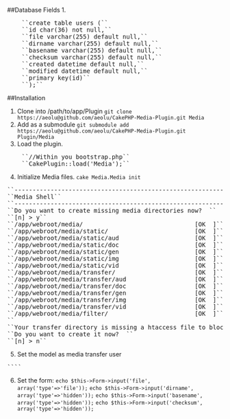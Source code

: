 ##Database Fields
1.
<pre>
    ``create table users (``
    ``id char(36) not null,``
    ``file varchar(255) default null,``
    ``dirname varchar(255) default null,``
    ``basename varchar(255) default null,``
    ``checksum varchar(255) default null,``
    ``created datetime default null,``
    ``modified datetime default null,``
    ``primary key(id)``
    ``);``
</pre>

##Installation
1. Clone into /path/to/app/Plugin 
``git clone https://aeolu@github.com/aeolu/CakePHP-Media-Plugin.git Media``
2. Add as a submodule
``git submodule add https://aeolu@github.com/aeolu/CakePHP-Media-Plugin.git Plugin/Media``
3. Load the plugin.
<pre>
    ``//Within you bootstrap.php``
    ``CakePlugin::load('Media');``
</pre>
4. Initialize Media files.
``cake Media.Media init``
<pre>
``---------------------------------------------------------------``
``Media Shell``
``---------------------------------------------------------------``
``Do you want to create missing media directories now?  ``
``[n] > y``
``/app/webroot/media/                               [OK  ]``
``/app/webroot/media/static/                        [OK  ]``
``/app/webroot/media/static/aud                     [OK  ]``
``/app/webroot/media/static/doc                     [OK  ]``
``/app/webroot/media/static/gen                     [OK  ]``
``/app/webroot/media/static/img                     [OK  ]``
``/app/webroot/media/static/vid                     [OK  ]``
``/app/webroot/media/transfer/                      [OK  ]``
``/app/webroot/media/transfer/aud                   [OK  ]``
``/app/webroot/media/transfer/doc                   [OK  ]``
``/app/webroot/media/transfer/gen                   [OK  ]``
``/app/webroot/media/transfer/img                   [OK  ]``
``/app/webroot/media/transfer/vid                   [OK  ]``
``/app/webroot/media/filter/                        [OK  ]``
``
``Your transfer directory is missing a htaccess file to block requests.``
``Do you want to create it now?  ``
``[n] > n``
</pre>
5. Set the model as media transfer user
<pre>
``<?php``
``class User extends AppModel {``
``	var $name = 'User';``
``        var $actsAs = array('Media.Transfer', 'Media.Coupler', 'Media.Meta');``
``?>``
</pre>
6. Set the form:
``echo $this->Form->input('file', array('type'=>'file'));``
``echo $this->Form->input('dirname', array('type'=>'hidden'));``
``echo $this->Form->input('basename', array('type'=>'hidden'));``
``echo $this->Form->input('checksum', array('type'=>'hidden'));``